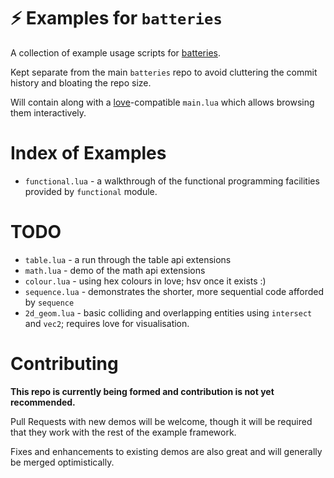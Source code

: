 # ⚡ Examples for `batteries`

A collection of example usage scripts for [batteries](https://github.com/1bardesign/batteries).

Kept separate from the main `batteries` repo to avoid cluttering the commit history and bloating the repo size.

Will contain along with a [love](https://love2d.org)-compatible `main.lua` which allows browsing them interactively.

# Index of Examples

- `functional.lua` - a walkthrough of the functional programming facilities provided by `functional` module.

# TODO

- `table.lua` - a run through the table api extensions
- `math.lua` - demo of the math api extensions
- `colour.lua` - using hex colours in love; hsv once it exists :)
- `sequence.lua` - demonstrates the shorter, more sequential code afforded by `sequence`
- `2d_geom.lua` - basic colliding and overlapping entities using `intersect` and `vec2`; requires love for visualisation.

# Contributing

**This repo is currently being formed and contribution is not yet recommended.**

Pull Requests with new demos will be welcome, though it will be required that they work with the rest of the example framework.

Fixes and enhancements to existing demos are also great and will generally be merged optimistically.
